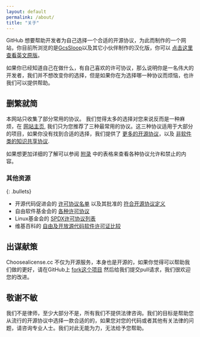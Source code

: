 ```yaml
---
layout: default
permalink: /about/
title: "关于"
---
```


GitHub 想要帮助开发者为自己选择一个合适的开源协议，为此而制作的一个网站，你目前所浏览的是[GcsSloop](https://github.com/GcsSloop)以及其它小伙伴制作的汉化版，你可以 [点击这里查看英文原版](http://choosealicense.com)。

如果你已经知道自己在做什么，有自己喜欢的许可协议，那么说明你是一名伟大的开发者，我们并不想改变你的选择，但是如果你在为选择哪一种协议而烦恼，也许我们可以提供帮助。

## 删繁就简

本网站只收集了部分常用的协议。 我们觉得太多的选择对您来说反而是一种麻烦，在 [网站主页](/), 我们只为您推荐了三种最常用的协议。这三种协议适用于大部分的项目，如果你没有找到合适的选择，我们提供了 [更多的开源协议](/licenses/)，以及 [非软件类的知识共享协议](/non-software/).

如果想更加详细的了解可以参阅 [附录](/appendix) 中的表格来查看各种协议允许和禁止的内容。

### 其他资源

{: .bullets}

* 开源代码促进会的 [许可协议名单](https://opensource.org/licenses/) 以及其批准的 [符合开源协议定义](https://opensource.org/osd)
* 自由软件基金会的 [各种许可协议](http://www.gnu.org/licenses/license-list.html)
* Linux基金会的 [SPDX许可协议列表](https://spdx.org/licenses/)
* 维基百科的 [自由及开放源代码软件许可证比较](https://zh.wikipedia.org/wiki/%E8%87%AA%E7%94%B1%E5%8F%8A%E9%96%8B%E6%94%BE%E5%8E%9F%E5%A7%8B%E7%A2%BC%E8%BB%9F%E9%AB%94%E8%A8%B1%E5%8F%AF%E8%AD%89%E6%AF%94%E8%BC%83)

## 出谋献策

Choosealicense.cc 不仅为开源服务，本身也是开源的，如果你觉得可以帮助我们做的更好，请在GitHub上 [fork这个项目](https://github.com/inferjay/ChooseLicense.github.io) 然后给我们提交pull请求，我们很欢迎您的改进。

## 敬谢不敏

我们不是律师，至少大部分不是，所有我们不提供法律咨询。我们的目标是帮助您从流行的开源协议中选择一款合适的的，如果您对您的代码或者其他有关法律的问题，请咨询专业人士。我们对此无能为力，无法给予您帮助。
